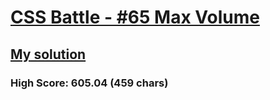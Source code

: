 # [CSS Battle - #65 Max Volume](https://cssbattle.dev/play/65)

## [My solution](https://arpadgbondor.github.io/CSSBattle-65/)

### High Score: 605.04 (459 chars)
